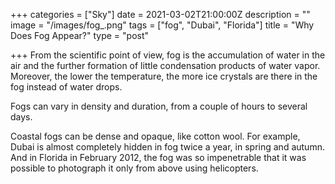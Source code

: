 +++
categories = ["Sky"]
date = 2021-03-02T21:00:00Z
description = ""
image = "/images/fog_.png"
tags = ["fog", "Dubai", "Florida"]
title = "Why Does Fog Appear?"
type = "post"

+++
From the scientific point of view, fog is the accumulation of water in the air and the further formation of little condensation products of water vapor. Moreover, the lower the temperature, the more ice crystals are there in the fog instead of water drops.

Fogs can vary in density and duration, from a couple of hours to several days.

Coastal fogs can be dense and opaque, like cotton wool. For example, Dubai is almost completely hidden in fog twice a year, in spring and autumn. And in Florida in February 2012, the fog was so impenetrable that it was possible to photograph it only from above using helicopters.